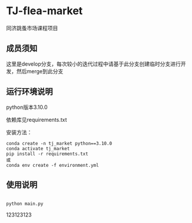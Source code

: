 # TJ-flea-market

同济跳蚤市场课程项目

## 成员须知

这里是develop分支，每次较小的迭代过程中请基于此分支创建临时分支进行开发，然后merge到此分支

## 运行环境说明

python版本3.10.0

依赖库见requirements.txt

安装方法：

```
conda create -n tj_market python==3.10.0
conda activate tj_market
pip install -r requirements.txt
或
conda env create -f environment.yml
```

## 使用说明

```

python main.py

```

123123123